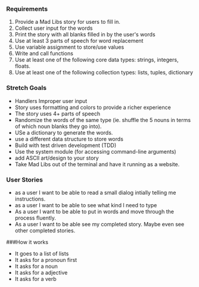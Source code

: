 ### Requirements
1. Provide a Mad Libs story for users to fill in.
2. Collect user input for the words
3. Print the story with all blanks filled in by the user's words 
4. Use at least 3 parts of speech for word replacement
5. Use variable assignment to store/use values
6. Write and call functions
7. Use at least one of the following core data types: strings, integers, floats.
8. Use at least one of the following collection types: lists, tuples, dictionary

### Stretch Goals

* Handlers Improper user input
* Story uses formatting and colors to provide a richer experience
* The story uses 4+ parts of speech
* Randomize the words of the same type (ie. shuffle the 5 nouns in terms of which noun blanks they go into).
* USe a dictionary to generate the words.
* use a different data structure to store words
* Build with test driven development (TDD)
* Use the system module (for accessing command-line arguments)
* add ASCII art/design to your story
* Take Mad Libs out of the terminal and have it running as a website.

### User Stories

* as a user I want to be able to read a small dialog intially telling me instructions.
* as a user I want to be able to see what kind I need to type
* As a user I want to be able to put in words and move through the process fluently.
* As a user I want to be able see my completed story. Maybe even see other completed stories.

###How it works
* It goes to a list of lists
* It asks for a pronoun first
* It asks for a noun
* It asks for a adjective
* It asks for a verb
